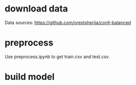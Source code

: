 # download data
Data sources: https://github.com/orestxherija/conll-balanced

# preprocess
Use preprocess.ipynb to get train.csv and test.csv.

# build model
